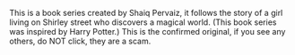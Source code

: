 This is a book series created by Shaiq Pervaiz, it follows the story of a girl living on Shirley street who discovers a magical world. (This book series was inspired by Harry Potter.) This is the confirmed original, if you see any others, do NOT click, they are a scam.